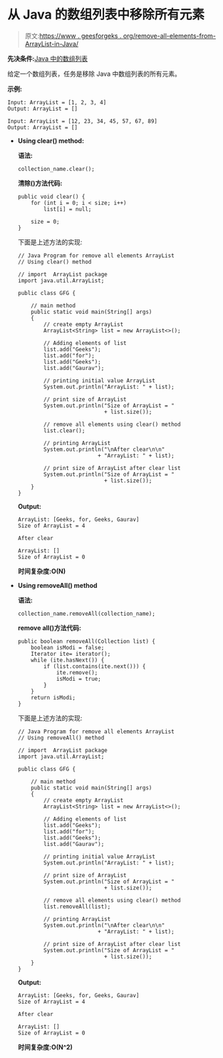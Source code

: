 # 从 Java 的数组列表中移除所有元素

> 原文:[https://www . geesforgeks . org/remove-all-elements-from-ArrayList-in-Java/](https://www.geeksforgeeks.org/remove-all-elements-from-the-arraylist-in-java/)

**先决条件:**[Java 中的数组列表](https://www.geeksforgeeks.org/arraylist-in-java/)

给定一个数组列表，任务是移除 Java 中数组列表的所有元素。

**示例:**

```
Input: ArrayList = [1, 2, 3, 4] 
Output: ArrayList = [] 

Input: ArrayList = [12, 23, 34, 45, 57, 67, 89] 
Output: ArrayList = [] 

```

*   **Using clear() method:**

    **语法:**

    ```
    collection_name.clear();
    ```

    **清除()方法代码:**

    ```
    public void clear() {
        for (int i = 0; i < size; i++)
            list[i] = null;

        size = 0;
    }

    ```

    下面是上述方法的实现:

    ```
    // Java Program for remove all elements ArrayList
    // Using clear() method

    // import  ArrayList package
    import java.util.ArrayList;

    public class GFG {

        // main method
        public static void main(String[] args)
        {
            // create empty ArrayList
            ArrayList<String> list = new ArrayList<>();

            // Adding elements of list
            list.add("Geeks");
            list.add("for");
            list.add("Geeks");
            list.add("Gaurav");

            // printing initial value ArrayList
            System.out.println("ArrayList: " + list);

            // print size of ArrayList
            System.out.println("Size of ArrayList = "
                               + list.size());

            // remove all elements using clear() method
            list.clear();

            // printing ArrayList
            System.out.println("\nAfter clear\n\n"
                             + "ArrayList: " + list);

            // print size of ArrayList after clear list
            System.out.println("Size of ArrayList = "
                               + list.size());
        }
    }
    ```

    **Output:**

    ```
    ArrayList: [Geeks, for, Geeks, Gaurav]
    Size of ArrayList = 4

    After clear

    ArrayList: []
    Size of ArrayList = 0

    ```

    **时间复杂度:O(N)**

*   **Using removeAll() method**

    **语法:**

    ```
    collection_name.removeAll(collection_name);
    ```

    **remove all()方法代码:**

    ```
    public boolean removeAll(Collection list) {
        boolean isModi = false;
        Iterator ite= iterator();
        while (ite.hasNext()) {
            if (list.contains(ite.next())) {
                ite.remove();
                isModi = true;
            }
        }
        return isModi;
    }

    ```

    下面是上述方法的实现:

    ```
    // Java Program for remove all elements ArrayList
    // Using removeAll() method

    // import  ArrayList package
    import java.util.ArrayList;

    public class GFG {

        // main method
        public static void main(String[] args)
        {
            // create empty ArrayList
            ArrayList<String> list = new ArrayList<>();

            // Adding elements of list
            list.add("Geeks");
            list.add("for");
            list.add("Geeks");
            list.add("Gaurav");

            // printing initial value ArrayList
            System.out.println("ArrayList: " + list);

            // print size of ArrayList
            System.out.println("Size of ArrayList = "
                               + list.size());

            // remove all elements using clear() method
            list.removeAll(list);

            // printing ArrayList
            System.out.println("\nAfter clear\n\n"
                             + "ArrayList: " + list);

            // print size of ArrayList after clear list
            System.out.println("Size of ArrayList = "
                               + list.size());
        }
    }
    ```

    **Output:**

    ```
    ArrayList: [Geeks, for, Geeks, Gaurav]
    Size of ArrayList = 4

    After clear

    ArrayList: []
    Size of ArrayList = 0

    ```

    **时间复杂度:O(N^2)**